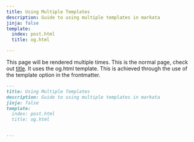 ```yaml
---
title: Using Multiple Templates
description: Guide to using multiple templates in markata
jinja: false
template:
  index: post.html
  title: og.html

---
```


This page will be rendered multiple times.  This is the normal page, check out
[title](./title). It uses the og.html template.  This is achieved through the
use of the template option in the frontmatter.

``` md
---
title: Using Multiple Templates
description: Guide to using multiple templates in markata
jinja: false
template:
  index: post.html
  title: og.html


---
```
